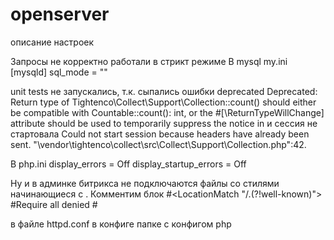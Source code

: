 # openserver
описание настроек

Запросы не корректно работали в стрикт режиме
В mysql my.ini 
[mysqld]
sql_mode				= ""

unit tests не запускались, т.к. сыпались ошибки deprecated Deprecated: Return type of Tightenco\Collect\Support\Collection::count() should either be compatible with Countable::count(): int, or the #[\ReturnTypeWillChange] attribute should be used to temporarily suppress the notice in
и сессия не стартовала Could not start session because headers have already been sent. "\vendor\tightenco\collect\src\Collect\Support\Collection.php":42.

В php.ini
display_errors                 = Off
display_startup_errors         = Off

Ну и в админке битрикса не подключаются файлы со стилями начинающиеся с .
Комментим блок 
#<LocationMatch "/\.(?!well-known)">
#Require            all denied
#</LocationMatch>

в файле httpd.conf в конфиге папке с конфигом php
